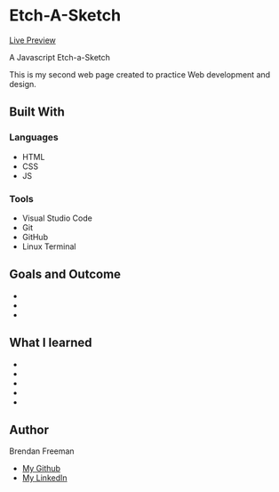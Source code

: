 # Etch-A-Sketch
<a href="https://brendanfreeman1.github.io/Etch-a-Sketch/"> Live Preview </a>
<p>A Javascript Etch-a-Sketch</p>

<p>This is my second web page created to practice Web development and design.</p>

<h2>Built With</h2>
<h3>Languages</h3>
<ul>
 <li>HTML</li>
 <li>CSS</li>
 <li>JS</li>
</ul>

<h3> Tools </h3>
<ul>
 <li>Visual Studio Code</li>
 <li>Git</li>
 <li>GitHub</li>
 <li>Linux Terminal</li>
</ul>

<h2>Goals and Outcome</h2>
<ul>
 <li></li>
 <li></li>
 <li></li>
</ul>

<h2>What I learned</h2>
<ul>
 <li></li>
 <li></li>
 <li></li>
 <li></li>
 <li></li> 
</ul>

<h2>Author</h2>
<p>Brendan Freeman</p>
<ul>
 <li><a href="https://github.com/BrendanFreeman1"> My Github </a></li>
 <li><a href="https://linkedin.com/in/BrendanFreeman1"> My LinkedIn </a></li>
</ul>

